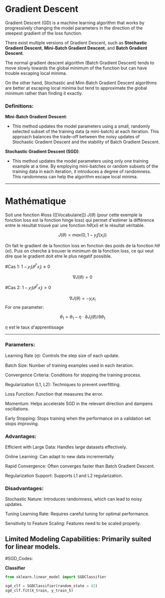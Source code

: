 
# Gradient Descent

Gradient Descent (GD) is a machine learning algorithm that works by progressively changing the model parameters in the direction of the steepest gradient of the loss function.

There exist multiple versions of Gradient Descent, such as **Stochastic Gradient Descent**, **Mini-Batch Gradient Descent**, and **Batch Gradient Descent**.

The normal gradient descent algorithm (Batch Gradient Descent) tends to move slowly towards the global minimum of the function but can have trouble escaping local minima.

On the other hand, Stochastic and Mini-Batch Gradient Descent algorithms are better at escaping local minima but tend to approximate the global minimum rather than finding it exactly.

### Definitions:

**Mini-Batch Gradient Descent**:

- This method updates the model parameters using a small, randomly selected subset of the training data (a mini-batch) at each iteration. This approach balances the trade-off between the noisy updates of Stochastic Gradient Descent and the stability of Batch Gradient Descent.

**Stochastic Gradient Descent (SGD)**:

- This method updates the model parameters using only one training example at a time. By employing mini-batches or random subsets of the training data in each iteration, it introduces a degree of randomness. This randomness can help the algorithm escape local minima.

---

# Mathématique

Soit une fonction #loss ([[Vocabulaire]]) $J(θ)$ (pour cette exemple la fonction loss est la fonction hinge loss) qui permet d'estimer la différence entre  le résultat trouvé par une fonction $hθ​(xi​)$ et le résultat véritable.

$$
J(θ)=max(0,1−y_i​f(x_i​))
$$


On fait le gradient de la fonction loss en fonction des poids de la fonction $hθ​(xi​)$. Puis on cherche à trouver le minimum de la fonction loss, ce qui veut dire que le gradient doit etre le plus négatif possible.

#Cas 1: $1−𝑦_𝑖(𝜃^𝑇𝑥_𝑖)≤0$

$$∇J(θ)=0$$

#Cas 2: $1−𝑦_𝑖(𝜃^𝑇𝑥_𝑖)>0$


$$∇J(θ)=−y_i​x_i$$​
For one parameter:


$$θ_1​=θ_1​−η⋅​∂J_i​(θ)​/∂θ_1$$




$η$ est le taux d'apprentissage 

---

### Parameters:

Learning Rate (𝜂): Controls the step size of each update.

Batch Size: Number of training examples used in each iteration.

Convergence Criteria: Conditions for stopping the training process.

Regularization (L1, L2): Techniques to prevent overfitting.

Loss Function: Function that measures the error.

Momentum: Helps accelerate SGD in the relevant direction and dampens oscillations.

Early Stopping: Stops training when the performance on a validation set stops improving.

### Advantages:

Efficient with Large Data: Handles large datasets effectively.

Online Learning: Can adapt to new data incrementally.

Rapid Convergence: Often converges faster than Batch Gradient Descent.

Regularization Support: Supports L1 and L2 regularization.

### Disadvantages:

Stochastic Nature: Introduces randomness, which can lead to noisy updates.

Tuning Learning Rate: Requires careful tuning for optimal performance.

Sensitivity to Feature Scaling: Features need to be scaled properly.

Limited Modeling Capabilities: Primarily suited for linear models.
---

#SGD_Codes:

**Classifier**

```python
from sklearn.linear_model import SGDClassifier

sgd_clf = SGDClassifier(random_state = 42)
sgd_clf.fit(X_train, y_train_5)
```
